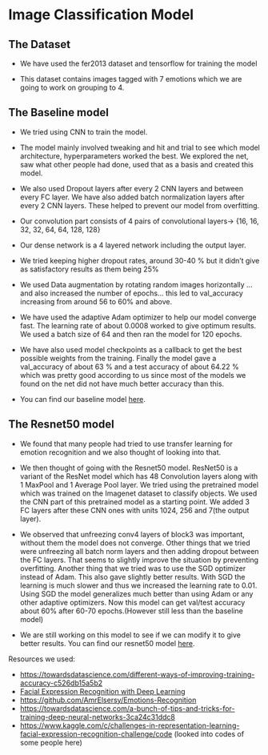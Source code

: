 # Image Classification Model
## The Dataset
- We have used the fer2013 dataset and tensorflow for training the model

- This dataset contains images tagged with 7 emotions which we are going to work on grouping to 4. 

## The Baseline model 
- We tried using CNN to train the model.

- The model mainly involved tweaking and hit and trial to see which model architecture, hyperparameters worked the best. We explored the net, saw what other people had done, used that as a basis and created this model.

- We also used Dropout layers after every 2  CNN layers and between every FC layer. We have also added batch normalization layers after every 2 CNN layers. These helped to prevent our model from overfitting.

- Our convolution part consists of 4 pairs of convolutional layers→ {16, 16, 32, 32, 64, 64, 128, 128}

- Our dense network is a 4 layered network including the output layer.

- We tried keeping higher dropout rates, around 30-40 % but it didn’t give as satisfactory results as them being 25%

- We used Data augmentation by rotating random images horizontally … and also increased the number of epochs... this led to val_accuracy increasing from around 56 to 60% and above.
- We have used the adaptive Adam optimizer to help our model converge fast. The learning rate of about 0.0008 worked to give optimum results. We used a batch size of 64 and then ran the model for 120 epochs. 
- We have also used model checkpoints as a callback to get the best possible weights from the training.
Finally the model gave a val_accuracy of about 63 % and a test accuracy of about 64.22 % which was pretty good according to us since most of the models we found on the net did not have much better accuracy than this.  
                                                               
- You can find our baseline model [here](https://github.com/Karrthik-Arya/Moodify_Image_Classification/blob/main/Moodify_Image_Classification.ipynb).

## The Resnet50 model
- We found that many people had tried to use transfer learning for emotion recognition and we also thought of looking into that.
 
- We then thought of going with the Resnet50 model. ResNet50 is a variant of the ResNet model which has 48 Convolution layers along with 1 MaxPool and 1 Average Pool layer. We tried using the pretrained model which was trained on the Imagenet dataset to classify objects. We used the CNN part of this pretrained model as a starting point. We added 3 FC layers after these CNN ones with units 1024, 256 and 7(the output layer).

- We observed  that unfreezing conv4 layers of block3 was important, without them the model does not converge. Other things that we tried were unfreezing all batch norm layers and then adding dropout between the FC layers. That seems to slightly improve the situation by preventing overfitting. Another thing that we tried was to use the SGD optimizer instead of Adam. This also gave slightly better results. With SGD the learning is much slower and thus we increased the learning rate to 0.01. Using SGD the model generalizes much better than using Adam or any other adaptive optimizers.  Now this model can get val/test accuracy about 60% after 60-70 epochs.(However still less than the baseline model)

- We are still working on this model to see if we can modify it to give better results. You can find our resnet50 model [here](https://github.com/Karrthik-Arya/Moodify_Image_Classification/blob/main/resnet50.ipynb). 

Resources we used:
- https://towardsdatascience.com/different-ways-of-improving-training-accuracy-c526db15a5b2
- [Facial Expression Recognition with Deep Learning](http://cs230.stanford.edu/projects_winter_2020/reports/32610274.pdf)
- https://github.com/AmrElsersy/Emotions-Recognition
- https://towardsdatascience.com/a-bunch-of-tips-and-tricks-for-training-deep-neural-networks-3ca24c31ddc8
- https://www.kaggle.com/c/challenges-in-representation-learning-facial-expression-recognition-challenge/code (looked into codes of some people here)
